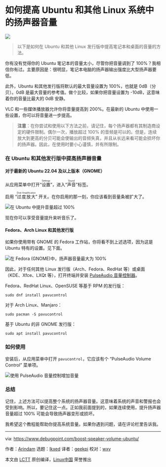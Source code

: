 [#]: subject: "How to Boost Speaker Volume in Ubuntu and Other Linux"
[#]: via: "https://www.debugpoint.com/boost-speaker-volume-ubuntu/"
[#]: author: "Arindam https://www.debugpoint.com/author/admin1/"
[#]: collector: "lkxed"
[#]: translator: "geekpi"
[#]: reviewer: "wxy"
[#]: publisher: "wxy"
[#]: url: "https://linux.cn/article-15250-1.html"

如何提高 Ubuntu 和其他 Linux 系统中的扬声器音量
======

![](https://img.linux.net.cn/data/attachment/album/202211/14/082359euz72h2utucf2v5u.jpg)

> 以下是如何在 Ubuntu 和其他 Linux 发行版中提高笔记本和桌面的音量的方法。

你有没有觉得你的 Ubuntu 笔记本的音量太小，尽管你把音量调到了 100%？我相信你有过。主要原因是：很明显，笔记本电脑的扬声器输出强度比大型扬声器要低。

此外，Ubuntu 和其他发行版将默认的最大音量设置为 100%，也就是 0dB（分贝）。0dB 是最大音量的参考值。做个比较，如果你把音量设置为 -10dB，这意味着你的音量比最大的 0dB 安静。

VLC 和一些媒体播放器允许你将音量提高到 200%。在最新的 Ubuntu 中使用一些设置，你可以将音量进一步提高。

> **注意**：在你尝试和使用以下方法之前，请记住，每个扬声器都有其制造商设定的硬件限制。偶尔一次，播放超过 100% 的音频是可以的。但是，连续放大到更高的分贝可能会使输出的音频失真，并且从长远来看可能会损坏你的扬声器。因此，在使用时要小心谨慎，并有所限制。

### 在 Ubuntu 和其他发行版中提高扬声器音量

#### 对于最新的 Ubuntu 22.04 及以上版本（GNOME）

从应用菜单中打开“<ruby>设置<rt>Settings</rt></ruby>”，进入“<ruby>声音<rt>Sound</rt></ruby>”标签。

启用 “<ruby>过度放大<rt>Over Amplification</rt></ruby>” 开关。在你启用的那一刻，你应该看到音量条被扩大了。

![在 Ubuntu 中提升音量超过 100%][1]

现在你可以享受音量提升来听音乐了。

#### Fedora、Arch Linux 和其他发行版

如果你使用带有 GNOME 的 Fedora 工作站，你将看不到上述选项，因为这是 Ubuntu 特有的设置。见下面。

![在 Fedora (GNOME)中，扬声器音量最大为 100%][2]

因此，对于任何其他 Linux 发行版（Arch、Fedora、RedHat 等）或桌面（KDE、Xfce、LXQt 等），打开终端并安装 [PulseAudio 音量控制器][3]。

Fedora、RedHat Linux、OpenSUSE 等基于 RPM 的发行版：

```
sudo dnf install pavucontrol
```

对于 Arch Linux、Manjaro：

```
sudo pacman -S pavucontrol
```

基于 Ubuntu 的非 GNOME 发行版：

```
sudo apt install pavucontrol
```

### 如何使用

安装后，从应用菜单中打开 `pavucontrol`，它应该有个 “PulseAudio Volume Control” 菜单项。

![使用 PulseAudio 音量控制增加音量][4]

### 总结

记住，上述方法可以提高整个系统的扬声器音量。这意味着系统的声音和警报也会受到影响。所以，要记住这一点。正如我前面提到的，如果连续使用，提升扬声器音量超过 100% 可能会导致扬声器变形或损坏。

我希望这个教程能帮助你提高系统音量。如果你遇到问题，请在评论栏里告诉我。

--------------------------------------------------------------------------------

via: https://www.debugpoint.com/boost-speaker-volume-ubuntu/

作者：[Arindam][a]
选题：[lkxed][b]
译者：[geekpi](https://github.com/geekpi)
校对：[wxy](https://github.com/wxy)

本文由 [LCTT](https://github.com/LCTT/TranslateProject) 原创编译，[Linux中国](https://linux.cn/) 荣誉推出

[a]: https://www.debugpoint.com/author/admin1/
[b]: https://github.com/lkxed
[1]: https://www.debugpoint.com/wp-content/uploads/2022/11/Boost-volume-more-than-100-percent-in-Ubuntu.jpg
[2]: https://www.debugpoint.com/wp-content/uploads/2022/11/Speaker-volume-is-max-100-percent-in-Fedora-GNOME.jpg
[3]: https://freedesktop.org/software/pulseaudio/pavucontrol/
[4]: https://www.debugpoint.com/wp-content/uploads/2022/11/Increase-Volume-using-PulseAudio-Volume-Control-1024x508.jpg